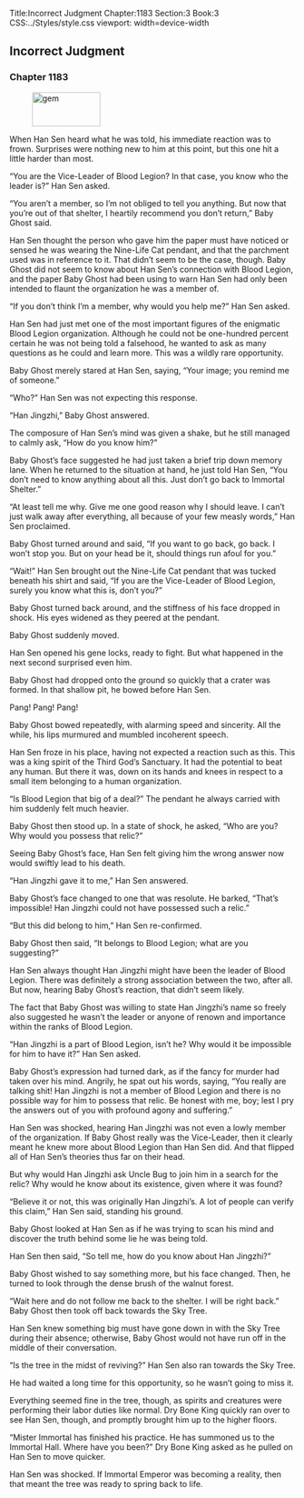 Title:Incorrect Judgment 
Chapter:1183 
Section:3 
Book:3 
CSS:../Styles/style.css 
viewport: width=device-width
  
## Incorrect Judgment
### Chapter 1183 
<figure>
	<img src="../Images/gem.gif" alt="gem" id="gem" width="120" height="60" />
</figure>
  

  
  When Han Sen heard what he was told, his immediate reaction was to frown. Surprises were nothing new to him at this point, but this one hit a little harder than most.

“You are the Vice-Leader of Blood Legion? In that case, you know who the leader is?” Han Sen asked.

“You aren’t a member, so I’m not obliged to tell you anything. But now that you’re out of that shelter, I heartily recommend you don’t return,” Baby Ghost said.

Han Sen thought the person who gave him the paper must have noticed or sensed he was wearing the Nine-Life Cat pendant, and that the parchment used was in reference to it. That didn’t seem to be the case, though. Baby Ghost did not seem to know about Han Sen’s connection with Blood Legion, and the paper Baby Ghost had been using to warn Han Sen had only been intended to flaunt the organization he was a member of.

“If you don’t think I’m a member, why would you help me?” Han Sen asked.

Han Sen had just met one of the most important figures of the enigmatic Blood Legion organization. Although he could not be one-hundred percent certain he was not being told a falsehood, he wanted to ask as many questions as he could and learn more. This was a wildly rare opportunity.

Baby Ghost merely stared at Han Sen, saying, “Your image; you remind me of someone.”

“Who?” Han Sen was not expecting this response.

“Han Jingzhi,” Baby Ghost answered.

The composure of Han Sen’s mind was given a shake, but he still managed to calmly ask, “How do you know him?”

Baby Ghost’s face suggested he had just taken a brief trip down memory lane. When he returned to the situation at hand, he just told Han Sen, “You don’t need to know anything about all this. Just don’t go back to Immortal Shelter.”

“At least tell me why. Give me one good reason why I should leave. I can’t just walk away after everything, all because of your few measly words,” Han Sen proclaimed.

Baby Ghost turned around and said, “If you want to go back, go back. I won’t stop you. But on your head be it, should things run afoul for you.”

“Wait!” Han Sen brought out the Nine-Life Cat pendant that was tucked beneath his shirt and said, “If you are the Vice-Leader of Blood Legion, surely you know what this is, don’t you?”

Baby Ghost turned back around, and the stiffness of his face dropped in shock. His eyes widened as they peered at the pendant.

Baby Ghost suddenly moved.

Han Sen opened his gene locks, ready to fight. But what happened in the next second surprised even him.

Baby Ghost had dropped onto the ground so quickly that a crater was formed. In that shallow pit, he bowed before Han Sen.

Pang! Pang! Pang!

Baby Ghost bowed repeatedly, with alarming speed and sincerity. All the while, his lips murmured and mumbled incoherent speech.

Han Sen froze in his place, having not expected a reaction such as this. This was a king spirit of the Third God’s Sanctuary. It had the potential to beat any human. But there it was, down on its hands and knees in respect to a small item belonging to a human organization.

“Is Blood Legion that big of a deal?” The pendant he always carried with him suddenly felt much heavier.

Baby Ghost then stood up. In a state of shock, he asked, “Who are you? Why would you possess that relic?”

Seeing Baby Ghost’s face, Han Sen felt giving him the wrong answer now would swiftly lead to his death.

“Han Jingzhi gave it to me,” Han Sen answered.

Baby Ghost’s face changed to one that was resolute. He barked, “That’s impossible! Han Jingzhi could not have possessed such a relic.”

“But this did belong to him,” Han Sen re-confirmed.

Baby Ghost then said, “It belongs to Blood Legion; what are you suggesting?”

Han Sen always thought Han Jingzhi might have been the leader of Blood Legion. There was definitely a strong association between the two, after all. But now, hearing Baby Ghost’s reaction, that didn’t seem likely.

The fact that Baby Ghost was willing to state Han Jingzhi’s name so freely also suggested he wasn’t the leader or anyone of renown and importance within the ranks of Blood Legion.

“Han Jingzhi is a part of Blood Legion, isn’t he? Why would it be impossible for him to have it?” Han Sen asked.

Baby Ghost’s expression had turned dark, as if the fancy for murder had taken over his mind. Angrily, he spat out his words, saying, “You really are talking shit! Han Jingzhi is not a member of Blood Legion and there is no possible way for him to possess that relic. Be honest with me, boy; lest I pry the answers out of you with profound agony and suffering.”

Han Sen was shocked, hearing Han Jingzhi was not even a lowly member of the organization. If Baby Ghost really was the Vice-Leader, then it clearly meant he knew more about Blood Legion than Han Sen did. And that flipped all of Han Sen’s theories thus far on their head.

But why would Han Jingzhi ask Uncle Bug to join him in a search for the relic? Why would he know about its existence, given where it was found?

“Believe it or not, this was originally Han Jingzhi’s. A lot of people can verify this claim,” Han Sen said, standing his ground.

Baby Ghost looked at Han Sen as if he was trying to scan his mind and discover the truth behind some lie he was being told.

Han Sen then said, “So tell me, how do you know about Han Jingzhi?”

Baby Ghost wished to say something more, but his face changed. Then, he turned to look through the dense brush of the walnut forest.

“Wait here and do not follow me back to the shelter. I will be right back.” Baby Ghost then took off back towards the Sky Tree.

Han Sen knew something big must have gone down in with the Sky Tree during their absence; otherwise, Baby Ghost would not have run off in the middle of their conversation.

“Is the tree in the midst of reviving?” Han Sen also ran towards the Sky Tree.

He had waited a long time for this opportunity, so he wasn’t going to miss it.

Everything seemed fine in the tree, though, as spirits and creatures were performing their labor duties like normal. Dry Bone King quickly ran over to see Han Sen, though, and promptly brought him up to the higher floors.

“Mister Immortal has finished his practice. He has summoned us to the Immortal Hall. Where have you been?” Dry Bone King asked as he pulled on Han Sen to move quicker.

Han Sen was shocked. If Immortal Emperor was becoming a reality, then that meant the tree was ready to spring back to life.
